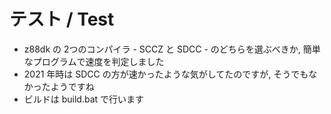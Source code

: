 # テスト / Test

* z88dk の 2つのコンパイラ - SCCZ と SDCC - のどちらを選ぶべきか, 簡単なプログラムで速度を判定しました
* 2021 年時は SDCC の方が速かったような気がしてたのですが, そうでもなかったようですね
* ビルドは build.bat で行います
